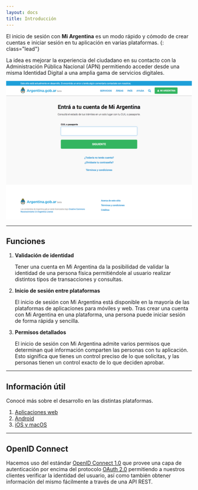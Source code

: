 ```yaml
---
layout: docs
title: Introducción
---
```


El inicio de sesión con **Mi Argentina** es un modo rápido y cómodo de crear cuentas e iniciar sesión en tu aplicación en varias plataformas.
{: class="lead"}

La idea es mejorar la experiencia del ciudadano en su contacto con la Administración Pública Nacional (APN) permitiendo acceder desde una misma Identidad Digital a una amplia gama de servicios digitales.

![Inicio de sesión con ID](./img/id_login.png)

---

## Funciones

1. **Validación de identidad**

    Tener una cuenta en Mi Argentina da la posibilidad de validar la identidad de una persona física permitiéndole al usuario realizar distintos tipos de transacciones y consultas.

2. **Inicio de sesión entre plataformas**
	
    El inicio de sesión con Mi Argentina está disponible en la mayoría de las plataformas de aplicaciones para móviles y web. Tras crear una cuenta con Mi Argentina en una plataforma, una persona puede iniciar sesión de forma rápida y sencilla.

3. **Permisos detallados**

    El inicio de sesión con Mi Argentina admite varios permisos que determinan qué información comparten las personas con tu aplicación. Esto significa que tienes un control preciso de lo que solicitas, y las personas tienen un control exacto de lo que deciden aprobar.

---

## Información útil
Conocé más sobre el desarrollo en las distintas plataformas.

1. [Aplicaciones web](doc/plataformas.html#aplicaciones-web)
2. [Android](doc/plataformas.html#android)
3. [iOS y macOS](doc/plataformas.html#ios-y-macos)

---

## OpenID Connect

Hacemos uso del estándar [OpenID Connect 1.0](http://openid.net/connect/) que provee una capa de autenticación por encima del protocolo [OAuth 2.0](https://oauth.net/2/) permitiendo a nuestros clientes verificar la identidad del usuario, así como también obtener información del mismo fácilmente a través de una API REST.

